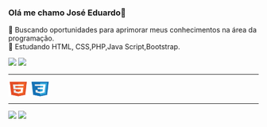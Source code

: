 ### Olá me chamo José Eduardo👋


 🤝 Buscando oportunidades para aprimorar meus conhecimentos na área da programação. <br>
 🔭 Estudando HTML, CSS,PHP,Java Script,Bootstrap.


<div>
<img width="42%" src="https://github-readme-stats.vercel.app/api?username=J0se-Eduardo&show_icons=true&bg_color=00000000"> 
 <img width="50%" src="https://github-readme-stats.vercel.app/api/top-langs/?username=J0se-Eduardo&show_icons=true&bg_color=00000000">
</div>

<hr>
<div>
 <img align="center" alt="Rafa-HTML" height="30" width="40" src="https://raw.githubusercontent.com/devicons/devicon/master/icons/html5/html5-original.svg">
  <img align="center" alt="Rafa-CSS" height="30" width="40" src="https://raw.githubusercontent.com/devicons/devicon/master/icons/css3/css3-original.svg">
</div>
<hr>

<div>
  <a href="https://instagram.com/_jose.ed" target="_blank"><img src="https://img.shields.io/badge/-Instagram-%23E4405F?style=for-the-badge&logo=instagram&logoColor=white" target="_blank"></a>
   <a href = "mailto:joseeduardoaraujomoura@gmail.com"><img src="https://img.shields.io/badge/-Gmail-%23333?style=for-the-badge&logo=gmail&logoColor=white" target="_blank"></a>
   	
</div>
